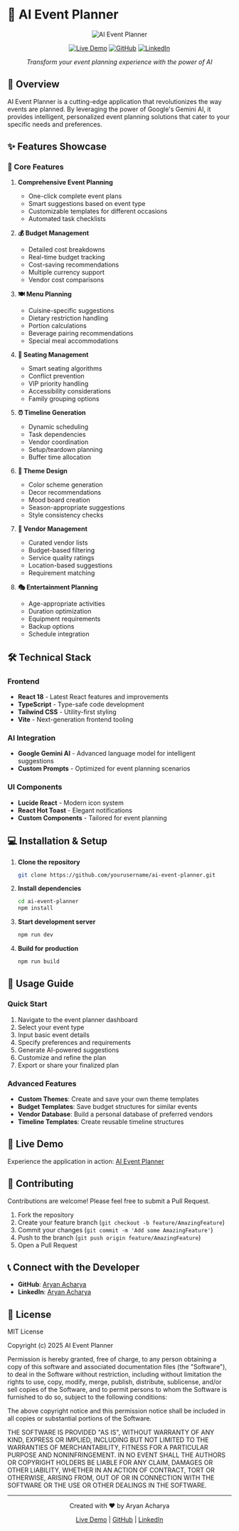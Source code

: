 # 🎉 AI Event Planner

<div align="center">

![AI Event Planner](https://images.unsplash.com/photo-1505236858219-8359eb29e329?auto=format&fit=crop&q=80&w=2000&h=600)

[![Live Demo](https://img.shields.io/badge/Live-Demo-brightgreen)](https://beautiful-chebakia-afbfc0.netlify.app/)
[![GitHub](https://img.shields.io/badge/GitHub-Repository-blue)](https://github.com/aryan1112003)
[![LinkedIn](https://img.shields.io/badge/LinkedIn-Connect-blue)](https://www.linkedin.com/in/aryan-acharya-9b939b316/)

*Transform your event planning experience with the power of AI*

</div>

## 🌟 Overview

AI Event Planner is a cutting-edge application that revolutionizes the way events are planned. By leveraging the power of Google's Gemini AI, it provides intelligent, personalized event planning solutions that cater to your specific needs and preferences.

## ✨ Features Showcase

### 🎯 Core Features

1. **Comprehensive Event Planning**
   - One-click complete event plans
   - Smart suggestions based on event type
   - Customizable templates for different occasions
   - Automated task checklists

2. **💰 Budget Management**
   - Detailed cost breakdowns
   - Real-time budget tracking
   - Cost-saving recommendations
   - Multiple currency support
   - Vendor cost comparisons

3. **🍽️ Menu Planning**
   - Cuisine-specific suggestions
   - Dietary restriction handling
   - Portion calculations
   - Beverage pairing recommendations
   - Special meal accommodations

4. **👥 Seating Management**
   - Smart seating algorithms
   - Conflict prevention
   - VIP priority handling
   - Accessibility considerations
   - Family grouping options

5. **⏰ Timeline Generation**
   - Dynamic scheduling
   - Task dependencies
   - Vendor coordination
   - Setup/teardown planning
   - Buffer time allocation

6. **🎨 Theme Design**
   - Color scheme generation
   - Decor recommendations
   - Mood board creation
   - Season-appropriate suggestions
   - Style consistency checks

7. **🤝 Vendor Management**
   - Curated vendor lists
   - Budget-based filtering
   - Service quality ratings
   - Location-based suggestions
   - Requirement matching

8. **🎭 Entertainment Planning**
   - Age-appropriate activities
   - Duration optimization
   - Equipment requirements
   - Backup options
   - Schedule integration

## 🛠️ Technical Stack

### Frontend
- **React 18** - Latest React features and improvements
- **TypeScript** - Type-safe code development
- **Tailwind CSS** - Utility-first styling
- **Vite** - Next-generation frontend tooling

### AI Integration
- **Google Gemini AI** - Advanced language model for intelligent suggestions
- **Custom Prompts** - Optimized for event planning scenarios

### UI Components
- **Lucide React** - Modern icon system
- **React Hot Toast** - Elegant notifications
- **Custom Components** - Tailored for event planning

## 💻 Installation & Setup

1. **Clone the repository**
   ```bash
   git clone https://github.com/yourusername/ai-event-planner.git
   ```

2. **Install dependencies**
   ```bash
   cd ai-event-planner
   npm install
   ```

3. **Start development server**
   ```bash
   npm run dev
   ```

4. **Build for production**
   ```bash
   npm run build
   ```

## 🎯 Usage Guide

### Quick Start
1. Navigate to the event planner dashboard
2. Select your event type
3. Input basic event details
4. Specify preferences and requirements
5. Generate AI-powered suggestions
6. Customize and refine the plan
7. Export or share your finalized plan

### Advanced Features
- **Custom Themes**: Create and save your own theme templates
- **Budget Templates**: Save budget structures for similar events
- **Vendor Database**: Build a personal database of preferred vendors
- **Timeline Templates**: Create reusable timeline structures

## 🌟 Live Demo

Experience the application in action: [AI Event Planner](https://beautiful-chebakia-afbfc0.netlify.app/)

## 🤝 Contributing

Contributions are welcome! Please feel free to submit a Pull Request.

1. Fork the repository
2. Create your feature branch (`git checkout -b feature/AmazingFeature`)
3. Commit your changes (`git commit -m 'Add some AmazingFeature'`)
4. Push to the branch (`git push origin feature/AmazingFeature`)
5. Open a Pull Request

## 📞 Connect with the Developer

- **GitHub**: [Aryan Acharya](https://github.com/aryan1112003)
- **LinkedIn**: [Aryan Acharya](https://www.linkedin.com/in/aryan-acharya-9b939b316/)

## 📝 License

MIT License

Copyright (c) 2025 AI Event Planner

Permission is hereby granted, free of charge, to any person obtaining a copy
of this software and associated documentation files (the "Software"), to deal
in the Software without restriction, including without limitation the rights
to use, copy, modify, merge, publish, distribute, sublicense, and/or sell
copies of the Software, and to permit persons to whom the Software is
furnished to do so, subject to the following conditions:

The above copyright notice and this permission notice shall be included in all
copies or substantial portions of the Software.

THE SOFTWARE IS PROVIDED "AS IS", WITHOUT WARRANTY OF ANY KIND, EXPRESS OR
IMPLIED, INCLUDING BUT NOT LIMITED TO THE WARRANTIES OF MERCHANTABILITY,
FITNESS FOR A PARTICULAR PURPOSE AND NONINFRINGEMENT. IN NO EVENT SHALL THE
AUTHORS OR COPYRIGHT HOLDERS BE LIABLE FOR ANY CLAIM, DAMAGES OR OTHER
LIABILITY, WHETHER IN AN ACTION OF CONTRACT, TORT OR OTHERWISE, ARISING FROM,
OUT OF OR IN CONNECTION WITH THE SOFTWARE OR THE USE OR OTHER DEALINGS IN THE
SOFTWARE.

---

<div align="center">

Created with ❤️ by Aryan Acharya

[Live Demo](https://beautiful-chebakia-afbfc0.netlify.app/) | [GitHub](https://github.com/aryan1112003) | [LinkedIn](https://www.linkedin.com/in/aryan-acharya-9b939b316/)

</div>
